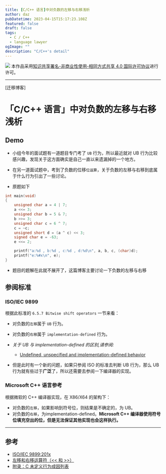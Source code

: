 ```yaml
---
title: [C/C++ 语言]中对负数的左移与右移浅析
author: daz
pubDatetime: 2023-04-15T15:17:23.108Z
featured: false
draft: false
tags:
  - C / C++
  - language lawyer
ogImage: ""
description: "C/C++'s detail"
---
```


![](https://img-blog.csdnimg.cn/img_convert/54e60afdf2764a07539da3136f3ce3e4.png)
本作品采用[知识共享署名-非商业性使用-相同方式共享 4.0 国际许可协议](https://creativecommons.org/licenses/by-nc-sa/4.0/)进行许可。

---
[迁移博客]
# 「C/C++ 语言」中对负数的左移与右移浅析

## Demo
- 小组今年的面试题有一道题目专门考了 `UB` 行为，所以最近就对 UB 行为比较感兴趣，发现关于这方面确实是自己一直以来遗漏掉的一个地方。
- 在另一道面试题中，考到了负数的位移`位运算`，关于负数的左移与右移到底属于什么行为引出了一些讨论。

- 原题如下

```c
int main(void)
{
    unsigned char a = 4 | 7;
    a <<= 3;
    unsigned char b = 5 & 7;
    b >>= 3;
    unsigned char c = 6 ^ 7;
    c = ~c;
    unsigned short d = (a ^ c) << 3;
    signed char e = -63;
    e <<= 2;

    printf("a:%d , b:%d , c:%d , d:%d\n", a, b, c, (char)d);
    printf("e:%#x\n", e);
}
```

- 题目的题解在此就不展开了，这篇博客主要讨论一下负数的左移与右移

## 参阅标准
### ISO/IEC 9899
根据此标准的 `6.5.7 Bitwise shift operators` 一节来看：
- 对负数的`左移`属于 `UB` 行为。
- 对负数的`右移`属于 `implementation-defined` 行为。

- _关于 UB 与 implementation-defined 的区别,请参阅:_
  - [Undefined, unspecified and implementation-defined behavior](https://stackoverflow.com/questions/2397984/undefined-unspecified-and-implementation-defined-behavior)

- 但是此时有一个新的问题，如果只参阅 ISO 的标准去判断 UB 行为，那么 UB 行为就有些过于**广泛**了，所以还需要去参阅一下编译器的实现。

### Microsoft C++ 语言参考
根据微软的 C++ 编译器实现，在 X86/X64 的架构下：
- 对负数的`左移`，如果影响到符号位，则结果是不确定的，为 UB。
- 对负数的`右移`，为implementation-defined。**Microsoft C++ 编译器使用符号位填充空出的位，但是无法保证其他实现也会这样执行。**


---
## 参考
- [ISO/IEC 9899:201x](https://www.open-std.org/jtc1/sc22/wg14/www/docs/n1548.pdf)
- [左移和右移运算符（<< 和 >>）](https://learn.microsoft.com/zh-cn/cpp/cpp/left-shift-and-right-shift-operators-input-and-output?view=msvc-170#right-shifts)
- [附录：C 未定义行为成因列表](https://github.com/Qihoo360/safe-rules/blob/main/c-ub-list.md)